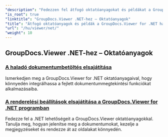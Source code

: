 ```yaml
---
"description": "Fedezzen fel átfogó oktatóanyagokat és példákat a GroupDocs.Viewer .NET alkalmazásaiba való integrálásához. Ismerje meg a lépésről lépésre haladó technikákat a továbbfejlesztett dokumentumkezeléshez."
"is_root": true
"linktitle": "GroupDocs.Viewer .NET-hez – Oktatóanyagok"
"title": "Átfogó oktatóanyagok és példák a GroupDocs.Viewer for .NET használatához"
"url": "/hu/viewer/net/"
"weight": 10
---
```


## GroupDocs.Viewer .NET-hez – Oktatóanyagok
### [A haladó dokumentumbetöltés elsajátítása](./advanced-document-loading/)
Ismerkedjen meg a GroupDocs.Viewer for .NET oktatóanyagaival, hogy könnyedén integrálhassa a fejlett dokumentummegtekintési funkciókat alkalmazásaiba.
### [A renderelési beállítások elsajátítása a GroupDocs.Viewer for .NET programban](./mastering-render-options/)
Fedezze fel a .NET lehetőségeit a GroupDocs.Viewer oktatóanyagokkal. Tanulja meg, hogyan jelenítse meg a dokumentumokat, kezelje a megjegyzéseket és rendezze át az oldalakat könnyedén.